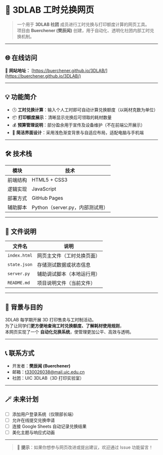# 🧩 3DLAB 工时兑换网页

> 一个用于 **3DLAB 社团** 成员进行工时兑换与打印额度计算的网页工具。  
> 项目由 **Buerchener (樊辰闻)** 创建，用于自动化、透明化社团内部工时兑换机制。

---

## 🌐 在线访问
🔗 **网站地址：** [https://buerchener.github.io/3DLAB/](https://buerchener.github.io/3DLAB/)

---

## 💡 功能简介
- 🕓 **工时兑换计算**：输入个人工时即可自动计算兑换额度（以耗材克数为单位）  
- 📦 **打印额度展示**：清晰显示兑换后可领取的耗材数量  
- 💰 **预算管理说明**：部分盈余用于宣传及设备维护（不在前端公开展示）  
- 🎨 **简洁界面设计**：采用浅色渐变背景与自适应布局，适配电脑与手机端  

---

## 🛠️ 技术栈
| 模块 | 技术 |
|------|------|
| 前端结构 | HTML5 + CSS3 |
| 逻辑实现 | JavaScript |
| 部署方式 | GitHub Pages |
| 辅助脚本 | Python（server.py，内部测试用） |

---

## 📂 文件说明
| 文件名 | 说明 |
|--------|------|
| `index.html` | 网页主文件（工时兑换页面） |
| `state.json` | 存储测试数据或状态信息 |
| `server.py` | 辅助调试脚本（本地运行用） |
| `README.md` | 项目说明文件（当前文件） |

---

## 🧠 背景与目的
3DLAB 每学期开展 3D 打印售卖与工时制活动。  
为了让同学们**更方便地查询工时兑换额度、了解耗材使用规则**，  
本网页实现了一个 **自动化兑换系统**，使管理更加公平、高效与透明。

---

## 📞 联系方式
- 开发者：**樊辰闻 (Buerchener)**  
- 邮箱：t330026038@mail.uic.edu.cn  
- 社团：UIC 3DLAB（3D 打印实验室）

---

## 🪄 未来计划
- [ ] 添加用户登录系统（仅限部长端）
- [ ] 允许在线提交兑换申请
- [ ] 连接 Google Sheets 自动记录兑换结果
- [ ] 美化主题与响应式动画

---

> 💬 **提示**：如果你想参与网页改进或提出建议，欢迎通过 Issue 功能留言！
